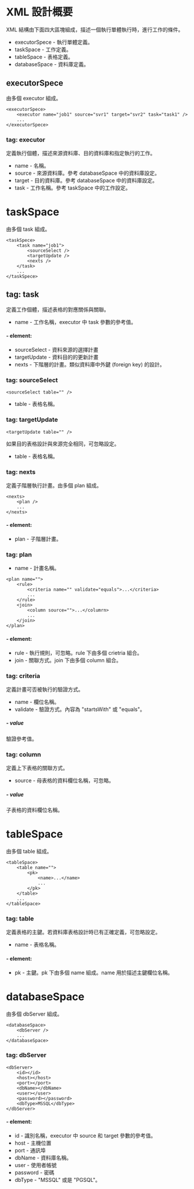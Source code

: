 # XML 設計概要

XML 結構由下面四大區塊組成，描述一個執行單體執行時，進行工作的條件。

* executorSpece - 執行單體定義。
* taskSpace - 工作定義。
* tableSpace - 表格定義。
* databaseSpace - 資料庫定義。

## executorSpece
由多個 executor 組成。
```
<executorSpece>
    <executor name="job1" source="svr1" target="svr2" task="task1" />
    ...
</executorSpece>
```    
### tag: executor
定義執行個體，描述來源資料庫、目的資料庫和指定執行的工作。
* name - 名稱。
* source - 來源資料庫。參考 databaseSpace 中的資料庫設定。
* target - 目的資料庫。參考 databaseSpace 中的資料庫設定。
* task - 工作名稱。參考 taskSpace 中的工作設定。

# taskSpace
由多個 task 組成。
```
<taskSpece>
    <task name="job1">
        <sourceSelect />
        <targetUpdate />
        <nexts />
    </task>
    ...
</taskSpece>
```    
## tag: task
定義工作個體，描述表格的對應關係與關聯。
* name - 工作名稱，executor 中 task 參數的參考值。

#### - element:
* sourceSelect - 資料來源的選擇計畫
* targetUpdate - 資料目的的更新計畫
* nexts - 下階層的計畫。類似資料庫中外鍵 (foreign key) 的設計。

### tag: sourceSelect
```
<sourceSelect table="" />
```
* table - 表格名稱。

### tag: targetUpdate
```
<targetUpdate table="" />
```
如果目的表格設計與來源完全相同，可忽略設定。
* table - 表格名稱。

### tag: nexts
定義子階層執行計畫。由多個 plan 組成。
```
<nexts>
    <plan />
    ...
</nexts>
```

#### - element:
* plan - 子階層計畫。

### tag: plan
* name - 計畫名稱。
```
<plan name="">
    <rule>
        <criteria name="" validate="equals">...</criteria>
        ...
    </rule>
    <join>
        <column source="">...</columrn>
        ...
    </join>
</plan>
```

#### - element:
* rule - 執行規則，可忽略。rule 下由多個 crietria 組合。
* join - 關聯方式。join 下由多個 column 組合。

### tag: criteria
定義計畫可否被執行的驗證方式。
* name - 欄位名稱。
* validate - 驗證方式。內容為 "startsWith" 或 "equals"。

##### - value
驗證參考值。

### tag: column
定義上下表格的關聯方式。
* source - 母表格的資料欄位名稱，可忽略。

##### - value
子表格的資料欄位名稱。


# tableSpace
由多個 table 組成。
```
<tableSpace>
    <table name="">
        <pk>
            <name>...</name>
            ...
        </pk>    
    </table>
    ...
</tableSpace>
```
### tag: table
定義表格的主鍵。若資料庫表格設計時已有正確定義，可忽略設定。
* name - 表格名稱。

#### - element:
* pk - 主鍵。pk 下由多個 name 組成。name 用於描述主鍵欄位名稱。

# databaseSpace
由多個 dbServer 組成。
```
<databaseSpace>
    <dbServer />
    ...
</databaseSpace>
```
### tag: dbServer
```
<dbServer>
    <id></id>
    <host></host>
    <port></port>
    <dbName></dbName>
    <user></user>
    <password></password>
    <dbType>MSSQL</dbType>
</dbServer>
```
#### - element:
* id - 識別名稱，executor 中 source 和 target 參數的參考值。
* host - 主機位置
* port - 通訊埠
* dbName - 資料庫名稱。
* user - 使用者帳號
* password - 密碼
* dbType - "MSSQL" 或是 "PGSQL"。
